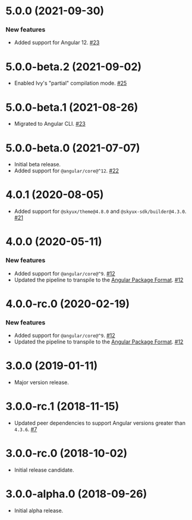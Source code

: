 # 5.0.0 (2021-09-30)

### New features

- Added support for Angular 12. [#23](https://github.com/blackbaud/skyux-animations/pull/23)

# 5.0.0-beta.2 (2021-09-02)

- Enabled Ivy's "partial" compilation mode. [#25](https://github.com/blackbaud/skyux-animations/pull/25)

# 5.0.0-beta.1 (2021-08-26)

- Migrated to Angular CLI. [#23](https://github.com/blackbaud/skyux-animations/pull/23)

# 5.0.0-beta.0 (2021-07-07)

- Initial beta release.
- Added support for `@angular/core@^12`. [#22](https://github.com/blackbaud/skyux-animations/pull/22)

# 4.0.1 (2020-08-05)

- Added support for `@skyux/theme@4.8.0` and `@skyux-sdk/builder@4.3.0`. [#21](https://github.com/blackbaud/skyux-animations/pull/21)

# 4.0.0 (2020-05-11)

### New features

- Added support for `@angular/core@^9`. [#12](https://github.com/blackbaud/skyux-animations/pull/12)
- Updated the pipeline to transpile to the [Angular Package Format](https://docs.google.com/document/d/1CZC2rcpxffTDfRDs6p1cfbmKNLA6x5O-NtkJglDaBVs/preview). [#12](https://github.com/blackbaud/skyux-animations/pull/12)

# 4.0.0-rc.0 (2020-02-19)

### New features

- Added support for `@angular/core@^9`. [#12](https://github.com/blackbaud/skyux-animations/pull/12)
- Updated the pipeline to transpile to the [Angular Package Format](https://docs.google.com/document/d/1CZC2rcpxffTDfRDs6p1cfbmKNLA6x5O-NtkJglDaBVs/preview). [#12](https://github.com/blackbaud/skyux-animations/pull/12)

# 3.0.0 (2019-01-11)

- Major version release.

# 3.0.0-rc.1 (2018-11-15)

- Updated peer dependencies to support Angular versions greater than `4.3.6`. [#7](https://github.com/blackbaud/skyux-animations/pull/7)

# 3.0.0-rc.0 (2018-10-02)

- Initial release candidate.

# 3.0.0-alpha.0 (2018-09-26)

- Initial alpha release.
